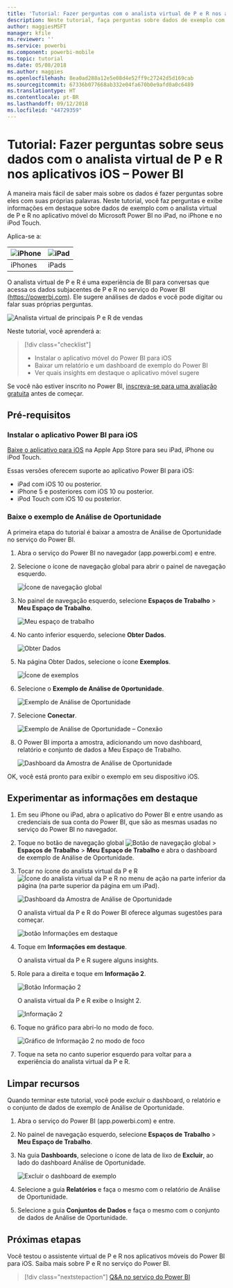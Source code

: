 ```yaml
---
title: 'Tutorial: Fazer perguntas com o analista virtual de P e R nos aplicativos iOS – Power BI'
description: Neste tutorial, faça perguntas sobre dados de exemplo com suas próprias palavras com o analista virtual da P e R no aplicativo móvel do Power BI em seu dispositivo iOS.
author: maggiesMSFT
manager: kfile
ms.reviewer: ''
ms.service: powerbi
ms.component: powerbi-mobile
ms.topic: tutorial
ms.date: 05/08/2018
ms.author: maggies
ms.openlocfilehash: 8ea0ad288a12e5e08d4e52ff9c27242d5d169cab
ms.sourcegitcommit: 67336b077668ab332e04fa670b0e9afd0a0c6489
ms.translationtype: HT
ms.contentlocale: pt-BR
ms.lasthandoff: 09/12/2018
ms.locfileid: "44729359"
---
```

# <a name="tutorial-ask-questions-about-your-data-with-the-qa-virtual-analyst-in-ios-apps---power-bi"></a>Tutorial: Fazer perguntas sobre seus dados com o analista virtual de P e R nos aplicativos iOS – Power BI

A maneira mais fácil de saber mais sobre os dados é fazer perguntas sobre eles com suas próprias palavras. Neste tutorial, você faz perguntas e exibe informações em destaque sobre dados de exemplo com o analista virtual de P e R no aplicativo móvel do Microsoft Power BI no iPad, no iPhone e no iPod Touch. 

Aplica-se a:

| ![iPhone](./media/tutorial-mobile-apps-ios-qna/iphone-logo-50-px.png) | ![iPad](./media/tutorial-mobile-apps-ios-qna/ipad-logo-50-px.png) |
|:--- |:--- |
| iPhones |iPads |

O analista virtual de P e R é uma experiência de BI para conversas que acessa os dados subjacentes de P e R no serviço do Power BI [(https://powerbi.com)](https://powerbi.com). Ele sugere análises de dados e você pode digitar ou falar suas próprias perguntas.

![Analista virtual de principais P e R de vendas](./media/tutorial-mobile-apps-ios-qna/power-bi-ios-q-n-a-top-sale-intro.png)

Neste tutorial, você aprenderá a:

> [!div class="checklist"]
> * Instalar o aplicativo móvel do Power BI para iOS
> * Baixar um relatório e um dashboard de exemplo do Power BI
> * Ver quais insights em destaque o aplicativo móvel sugere

Se você não estiver inscrito no Power BI, [inscreva-se para uma avaliação gratuita](https://app.powerbi.com/signupredirect?pbi_source=web) antes de começar.

## <a name="prerequisites"></a>Pré-requisitos

### <a name="install-the-power-bi-for-ios-app"></a>Instalar o aplicativo Power BI para iOS
[Baixe o aplicativo para iOS](http://go.microsoft.com/fwlink/?LinkId=522062 "Baixe o aplicativo para iPhone") na Apple App Store para seu iPad, iPhone ou iPod Touch.

Essas versões oferecem suporte ao aplicativo Power BI para iOS:
- iPad com iOS 10 ou posterior.
- iPhone 5 e posteriores com iOS 10 ou posterior. 
- iPod Touch com iOS 10 ou posterior.

### <a name="download-the-opportunity-analysis-sample"></a>Baixe o exemplo de Análise de Oportunidade
A primeira etapa do tutorial é baixar a amostra de Análise de Oportunidade no serviço do Power BI.

1. Abra o serviço do Power BI no navegador (app.powerbi.com) e entre.

1. Selecione o ícone de navegação global para abrir o painel de navegação esquerdo.

    ![Ícone de navegação global](./media/tutorial-mobile-apps-ios-qna/power-bi-android-quickstart-global-nav-icon.png)

2. No painel de navegação esquerdo, selecione **Espaços de Trabalho** > **Meu Espaço de Trabalho**.

    ![Meu espaço de trabalho](./media/tutorial-mobile-apps-ios-qna/power-bi-android-quickstart-my-workspace.png)

3. No canto inferior esquerdo, selecione **Obter Dados**.
   
    ![Obter Dados](./media/tutorial-mobile-apps-ios-qna/power-bi-get-data.png)

3. Na página Obter Dados, selecione o ícone **Exemplos**.
   
   ![Ícone de exemplos](./media/tutorial-mobile-apps-ios-qna/power-bi-samples-icon.png)

4. Selecione o **Exemplo de Análise de Oportunidade**.
 
    ![Exemplo de Análise de Oportunidade](./media/tutorial-mobile-apps-ios-qna/power-bi-oa.png)
 
8. Selecione **Conectar**.  
  
   ![Exemplo de Análise de Oportunidade – Conexão](./media/tutorial-mobile-apps-ios-qna/opportunity-connect.png)
   
5. O Power BI importa a amostra, adicionando um novo dashboard, relatório e conjunto de dados a Meu Espaço de Trabalho.
   
   ![Dashboard da Amostra de Análise de Oportunidade](./media/tutorial-mobile-apps-ios-qna/power-bi-service-opportunity-sample.png)

OK, você está pronto para exibir o exemplo em seu dispositivo iOS.

## <a name="try-featured-insights"></a>Experimentar as informações em destaque
1. Em seu iPhone ou iPad, abra o aplicativo do Power BI e entre usando as credenciais de sua conta do Power BI, que são as mesmas usadas no serviço do Power BI no navegador.

1.  Toque no botão de navegação global ![Botão de navegação global](./media/tutorial-mobile-apps-ios-qna/power-bi-iphone-global-nav-button.png) > **Espaços de Trabalho** > **Meu Espaço de Trabalho** e abra o dashboard de exemplo de Análise de Oportunidade.

2. Tocar no ícone do analista virtual da P e R ![Ícone do analista virtual da P e R](./media/tutorial-mobile-apps-ios-qna/power-bi-ios-q-n-a-icon.png) no menu de ação na parte inferior da página (na parte superior da página em um iPad).

     ![Dashboard da Amostra de Análise de Oportunidade](./media/tutorial-mobile-apps-ios-qna/power-bi-ios-qna-opportunity-analysis.png)

     O analista virtual da P e R do Power BI oferece algumas sugestões para começar.

     ![botão Informações em destaque](./media/tutorial-mobile-apps-ios-qna/power-bi-ios-qna-suggest-insights.png)
3. Toque em **Informações em destaque**.

     O analista virtual da P e R sugere alguns insights.
4. Role para a direita e toque em **Informação 2**.

    ![Botão Informação 2](./media/tutorial-mobile-apps-ios-qna/power-bi-ios-qna-suggest-insight-2.png)

     O analista virtual da P e R exibe o Insight 2.

    ![Informação 2](./media/tutorial-mobile-apps-ios-qna/power-bi-ios-qna-show-insight-2.png)
5. Toque no gráfico para abri-lo no modo de foco.

    ![Gráfico de Informação 2 no modo de foco](./media/tutorial-mobile-apps-ios-qna/power-bi-ios-qna-open-insight-2.png)
6. Toque na seta no canto superior esquerdo para voltar para a experiência do analista virtual da P e R.

## <a name="clean-up-resources"></a>Limpar recursos

Quando terminar este tutorial, você pode excluir o dashboard, o relatório e o conjunto de dados de exemplo de Análise de Oportunidade.

1. Abra o serviço do Power BI (app.powerbi.com) e entre.

2. No painel de navegação esquerdo, selecione **Espaços de Trabalho** > **Meu Espaço de Trabalho**.

3. Na guia **Dashboards**, selecione o ícone de lata de lixo de **Excluir**, ao lado do dashboard Análise de Oportunidade.

    ![Excluir o dashboard de exemplo](./media/tutorial-mobile-apps-ios-qna/power-bi-service-delete-opportunity-sample.png)

4. Selecione a guia **Relatórios** e faça o mesmo com o relatório de Análise de Oportunidade.

5. Selecione a guia **Conjuntos de Dados** e faça o mesmo com o conjunto de dados de Análise de Oportunidade.


## <a name="next-steps"></a>Próximas etapas

Você testou o assistente virtual de P e R nos aplicativos móveis do Power BI para iOS. Saiba mais sobre P e R no serviço do Power BI.
> [!div class="nextstepaction"]
> [Q&A no serviço do Power BI](../../power-bi-q-and-a.md)

